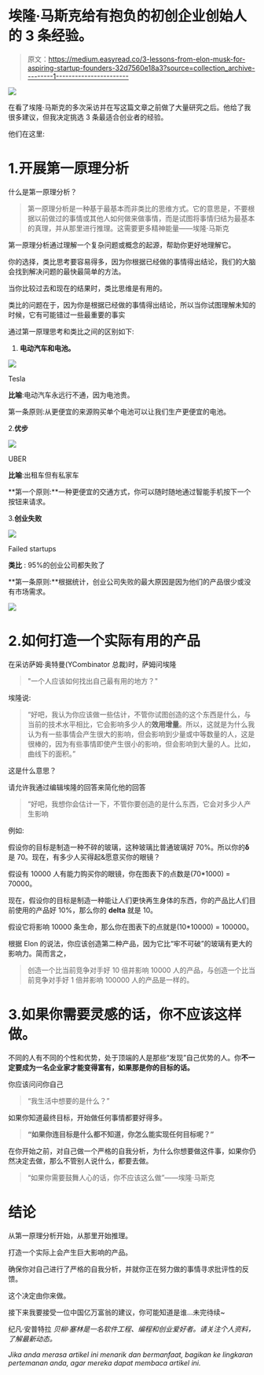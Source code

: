 # 埃隆·马斯克给有抱负的初创企业创始人的 3 条经验。

> 原文：<https://medium.easyread.co/3-lessons-from-elon-musk-for-aspiring-startup-founders-32d7560e18a3?source=collection_archive---------1----------------------->

![](img/a5f7a2443da945ceaea9e3732b063c26.png)

在看了埃隆·马斯克的多次采访并在写这篇文章之前做了大量研究之后。他给了我很多建议，但我决定挑选 3 条最适合创业者的经验。

他们在这里:

# 1.开展第一原理分析

什么是第一原理分析？

> 第一原理分析是一种基于最基本而非类比的思维方式。它的意思是，不要根据以前做过的事情或其他人如何做来做事情，而是试图将事情归结为最基本的真理，并从那里进行推理。这需要更多精神能量——埃隆·马斯克

第一原理分析通过理解一个复杂问题或概念的起源，帮助你更好地理解它。

你的选择，类比思考要容易得多，因为你根据已经做的事情得出结论，我们的大脑会找到解决问题的最快最简单的方法。

当你比较过去和现在的结果时，类比思维是有用的。

类比的问题在于，因为你是根据已经做的事情得出结论，所以当你试图理解未知的时候，它有可能错过一些最重要的事实

通过第一原理思考和类比之间的区别如下:

1.  **电动汽车和电池。**

![](img/ab7c901670ff49746ea11df5516fb33a.png)

Tesla

**比喻**:电动汽车永远行不通，因为电池贵。

第一条原则:从更便宜的来源购买单个电池可以让我们生产更便宜的电池。

2.**优步**

![](img/9b3c5a0052e72cf6333cfdd30bcc39c5.png)

UBER

**比喻**:出租车但有私家车

**第一个原则:**一种更便宜的交通方式，你可以随时随地通过智能手机按下一个按钮来请求。

3.**创业失败**

![](img/13e8ace1a5911513566d7ba9e3e21740.png)

Failed startups

**类比** : 95%的创业公司都失败了

**第一条原则:**根据统计，创业公司失败的最大原因是因为他们的产品很少或没有市场需求。

![](img/eeaa22d693f9192df54c2a4dae1d0170.png)

# 2.如何打造一个实际有用的产品

在采访萨姆·奥特曼(YCombinator 总裁)时，萨姆问埃隆

> "一个人应该如何找出自己最有用的地方？"

埃隆说:

> “好吧，我认为你应该做一些估计，不管你试图创造的这个东西是什么，与当前的技术水平相比，它会影响多少人的**效用增量**。所以，这就是为什么我认为有一些事情会产生很大的影响，但会影响到少量或中等数量的人，这是很棒的，因为有些事情即使产生很小的影响，但会影响到大量的人。比如，曲线下的面积。”

这是什么意思？

请允许我通过编辑埃隆的回答来简化他的回答

> “好吧，我想你会估计一下，不管你要创造的是什么东西，它会对多少人产生影响

例如:

假设你的目标是制造一种不碎的玻璃，这种玻璃比普通玻璃好 70%。所以你的**δ**是 70。现在，有多少人买得起&愿意买你的眼镜？

假设有 10000 人有能力购买你的眼镜，你在图表下的点数是(70*1000) = 70000。

现在，假设你的目标是制造一种能让人们更快再生身体的东西，你的产品比人们目前使用的产品好 10%，那么你的 **delta** 就是 10。

假设它将影响 10000 条生命，那么你在图表下的点就是(10*10000) = 100000。

根据 Elon 的说法，你应该创造第二种产品，因为它比“牢不可破”的玻璃有更大的影响力。简而言之，

> 创造一个比当前竞争对手好 10 倍并影响 10000 人的产品，与创造一个比当前竞争对手好 1 倍并影响 100000 人的产品是一样的。

# 3.如果你需要灵感的话，你不应该这样做。

不同的人有不同的个性和优势，处于顶端的人是那些“发现”自己优势的人。你**不一定要成为一名企业家才能变得富有，如果那是你的目标的话。**

你应该问问你自己

> “我生活中想要的是什么？”

如果你知道最终目标，开始做任何事情都要好得多。

> **“如果你连目标是什么都不知道，你怎么能实现任何目标呢？”**

在你开始之前，对自己做一个严格的自我分析，为什么你想要做这件事，如果你仍然决定去做，那么不管别人说什么，都要去做。

> “如果你需要鼓舞人心的话，你不应该这么做”——埃隆·马斯克

# 结论

从第一原理分析开始，从那里开始推理。

打造一个实际上会产生巨大影响的产品。

确保你对自己进行了严格的自我分析，并就你正在努力做的事情寻求批评性的反馈。

这个决定由你来做。

接下来我要接受一位中国亿万富翁的建议，你可能知道是谁…未完待续~

纪凡·安普特拉 *贝柳·塞林是一名软件工程、编程和创业爱好者。请关注个人资料，了解最新动态。*

*Jika anda merasa artikel ini menarik dan bermanfaat, bagikan ke lingkaran pertemanan anda, agar mereka dapat membaca artikel ini.*
